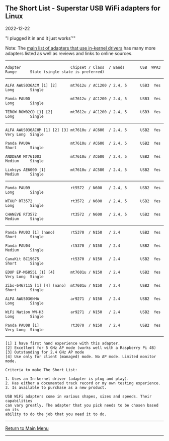 ## The Short List - Superstar USB WiFi adapters for Linux

2022-12-22

"I plugged it in and it just works™" 

Note: The [main list of adapters that use in-kernel drivers](https://github.com/morrownr/USB-WiFi/blob/main/home/USB_WiFi_Adapters_that_are_supported_with_Linux_in-kernel_drivers.md) has
many more adapters listed as well as reviews and links to online sources.

-----

```
Adapter                      Chipset / Class  / Bands       USB  WPA3  Range      State (single state is preferred)
```
-----

```
ALFA AWUS036ACM [1] [2]      mt7612u / AC1200 / 2.4, 5      USB3  Yes  Long       Single

Panda PAU0D                  mt7612u / AC1200 / 2.4, 5      USB3  Yes  Long       Single

TEROW ROW02CD [1] [2]        mt7612u / AC1200 / 2.4, 5      USB3  Yes  Long       Single

```

-----

```
ALFA AWUS036ACHM [1] [2] [3] mt7610u / AC600  / 2.4, 5      USB2  Yes  Very Long  Single

Panda PAU0A                  mt7610u / AC600  / 2.4, 5      USB2  Yes  Short      Single

ANDDEAR MT761003             mt7610u / AC600  / 2.4, 5      USB2  Yes  Medium     Single

Linksys AE6000 [1]           mt7610u / AC580  / 2.4, 5      USB2  Yes  Medium     Single

```

-----

```
Panda PAU09                  rt5572  / N600   / 2.4, 5      USB2  Yes  Long       Single

WTXUP RT3572                 rt3572  / N600   / 2.4, 5      USB2  Yes  Long       Single

CHANEVE RT3572               rt3572  / N600   / 2.4, 5      USB2  Yes  Medium     Single
```
-----

```
Panda PAU03 [1] (nano)       rt5370  / N150   / 2.4         USB2  Yes  Short      Single

Panda PAU04                  rt5370  / N150   / 2.4         USB2  Yes  Medium     Single

CanaKit BC19675              rt5370  / N150   / 2.4         USB2  Yes  Short      Single

EDUP EP-MS8551 [1] [4]       mt7601u / N150   / 2.4         USB2  Yes  Very Long  Single

Zibo-6467115 [1] [4] (nano)  mt7601u / N150   / 2.4         USB2  Yes  Short      Single

ALFA AWUS036NHA              ar9271  / N150   / 2.4         USB2  Yes  Long       Single

WiFi Nation WN-H3            ar9271  / N150   / 2.4         USB2  Yes  Long       Single

Panda PAU08 [1]              rt3070  / N150   / 2.4         USB2  Yes  Very Long  Single
```

-----

```
[1] I have first hand experience with this adapter.
[2] Excellent for 5 GHz AP mode (works well with a Raspberry Pi 4B)
[3] Outstanding for 2.4 GHz AP mode
[4] Use only for client (managed) mode. No AP mode. Limited monitor mode.

Criteria to make The Short List: 

1. Uses an In-kernel driver (adapter is plug and play).
2. Has either a documented track record or my own testing experience.
3. Is available to purchase as a new product.

USB WiFi adapters come in various shapes, sizes and speeds. Their capabilities
can vary greatly. The adapter that you pick needs to be chosen based on its
ability to do the job that you need it to do.
```

-----

[Return to Main Menu](https://github.com/morrownr/USB-WiFi)

-----
